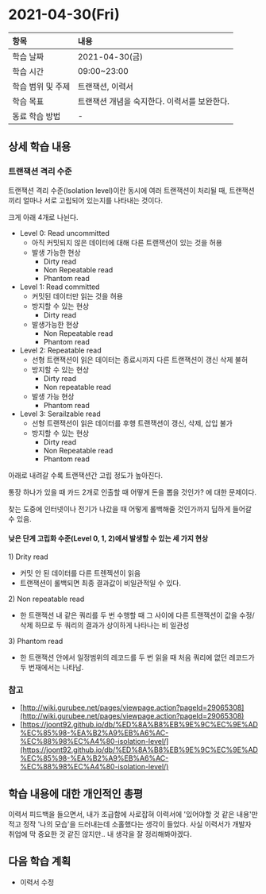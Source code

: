 # 2021-04-30\(Fri\)



| 항목 | 내용 |
| :--- | :--- |
| 학습 날짜 | 2021-04-30\(금\) |
| 학습 시간 | 09:00~23:00 |
| 학습 범위 및 주제 | 트랜잭션, 이력서 |
| 학습 목표 | 트랜잭션 개념을 숙지한다. 이력서를 보완한다. |
| 동료 학습 방법 | - |

## 상세 학습 내용

### 트랜잭션 격리 수준

트랜잭션 격리 수준\(Isolation level\)이란 동시에 여러 트랜잭션이 처리될 때, 트랜잭션끼리 얼마나 서로 고립되어 있는지를 나타내는 것이다.

크게 아래 4개로 나뉜다.

* Level 0: Read uncommitted
  * 아직 커밋되지 않은 데이터에 대해 다른 트랜잭션이 있는 것을 허용
  * 발생 가능한 현상
    * Dirty read
    * Non Repeatable read
    * Phantom read
* Level 1: Read committed
  * 커밋된 데이터만 읽는 것을 허용
  * 방지할 수 있는 현상
    * Dirty read
  * 발생가능한 현상
    * Non Repeatable read
    * Phantom read
* Level 2: Repeatable read
  * 선형 트랜잭션이 읽은 데이터는 종료시까지 다른 트랜잭션이 갱신 삭제 불허
  * 방지할 수 있는 현상
    * Dirty read
    * Non repeatable read
  * 발생 가능 현상
    * Phantom read
* Level 3: Serailzable read
  * 선형 트랜잭션이 읽은 데이터를 후행 트랜잭션이 갱신, 삭제, 삽입 불가
  * 방지할 수 있는 현상
    * Dirty read
    * Non Repeatable read
    * Phantom read

아래로 내려갈 수록 트랜잭션간 고립 정도가 높아진다.

통장 하나가 있을 때 카드 2개로 인출할 때 어떻게 돈을 뽑을 것인가? 에 대한 문제이다.

찾는 도중에 인터넷이나 전기가 나갔을 때 어떻게 롤백해줄 것인가까지 딥하게 들어갈 수 있음.

#### 낮은 단계 고립화 수준\(Level 0, 1, 2\)에서 발생할 수 있는 세 가지 현상

1\) Drity read

* 커밋 안 된 데이터를 다른 트렌젝션이 읽음
* 트랜잭션이 롤백되면 최종 결과값이 비일관적일 수 있다.

2\) Non repeatable read

* 한 트랜잭션 내 같은 쿼리를 두 번 수행할 때 그 사이에 다른 트랜잭션이 값을 수정/삭제 하므로 두 쿼리의 결과가 상이하게 나타나는 비 일관성

3\) Phantom read

* 한 트랜잭션 안에서 일정범위의 레코드를 두 번 읽을 때 처음 쿼리에 없던 레코드가 두 번재에서는 나타남.

### 참고

* [http://wiki.gurubee.net/pages/viewpage.action?pageId=29065308](http://wiki.gurubee.net/pages/viewpage.action?pageId=29065308)
* [https://joont92.github.io/db/%ED%8A%B8%EB%9E%9C%EC%9E%AD%EC%85%98-%EA%B2%A9%EB%A6%AC-%EC%88%98%EC%A4%80-isolation-level/](https://joont92.github.io/db/%ED%8A%B8%EB%9E%9C%EC%9E%AD%EC%85%98-%EA%B2%A9%EB%A6%AC-%EC%88%98%EC%A4%80-isolation-level/)

## 학습 내용에 대한 개인적인 총평

이력서 피드백을 들으면서, 내가 조급함에 사로잡혀 이력서에 '있어야할 것 같은 내용'만 적고 정작 '나의 모습'을 드러내는데 소홀했다는 생각이 들었다. 사실 이력서가 개발자 취업에 막 중요한 것 같진 않지만.. 내 생각을 잘 정리해봐야겠다.

## 다음 학습 계획

* 이력서 수정

